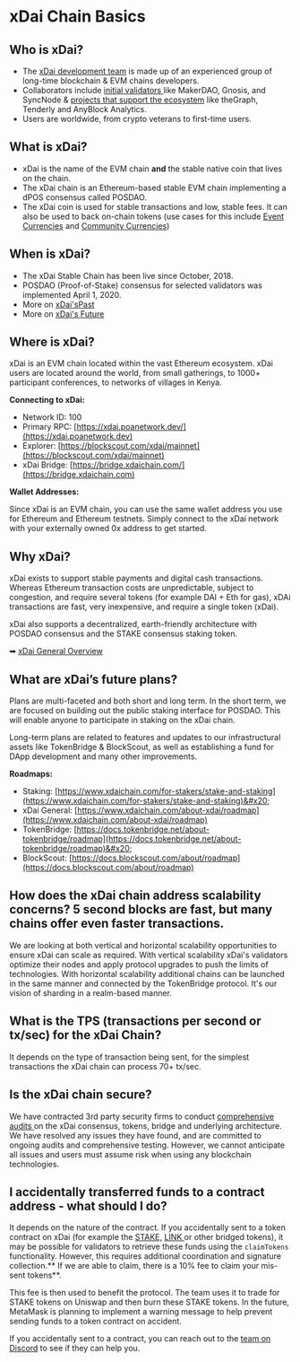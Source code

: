 # xDai Chain Basics

## Who is xDai?

* The [xDai development team](https://www.xdaichain.com/media/xdai-dev-team) is made up of an experienced group of long-time blockchain & EVM chains developers.&#x20;
* Collaborators include [initial validators ](../../for-validators/about-xdai-validators/original-xdai-validators/)like MakerDAO, Gnosis, and SyncNode & [projects that support the ecosystem](../../for-developers/developer-resources/#dapp-management-and-developer-tools) like theGraph, Tenderly and AnyBlock Analytics.&#x20;
* Users are worldwide, from crypto veterans to first-time users.

## What is xDai?

* xDai is the name of the EVM chain **and** the stable native coin that lives on the chain.&#x20;
* The xDai chain is an Ethereum-based stable EVM chain implementing a dPOS consensus called POSDAO.&#x20;
* The xDai coin is used for stable transactions and low, stable fees. It can also be used to back on-chain tokens (use cases for this include [Event Currencies](../use-cases/cryptocurrency-for-events-and-conferences/) and [Community Currencies](../use-cases/community-currencies.md))

## When is xDai?

* The xDai Stable Chain has been live since October, 2018.&#x20;
* POSDAO (Proof-of-Stake) consensus for selected validators was implemented April 1, 2020.&#x20;
* More on [xDai'sPast](https://forum.poa.network/t/xdai-the-birth-of-the-stable-chain/2812)
* More on [xDai's Future](../roadmap/)

## Where is xDai?

xDai is an EVM chain located within the vast Ethereum ecosystem. xDai users are located around the world, from small gatherings, to 1000+ participant conferences, to networks of villages in Kenya.

**Connecting to xDai:**

* Network ID: 100&#x20;
* Primary RPC:  [https://xdai.poanetwork.dev/](https://xdai.poanetwork.dev)
* Explorer: [https://blockscout.com/xdai/mainnet](https://blockscout.com/xdai/mainnet)
* xDai Bridge: [https://bridge.xdaichain.com/](https://bridge.xdaichain.com)

**Wallet Addresses:**

Since xDai is an EVM chain, you can use the same wallet address you use for Ethereum and Ethereum testnets. Simply connect to the xDai network with your externally owned 0x address to get started.

## Why xDai?

xDai exists to support stable payments and digital cash transactions. Whereas Ethereum transaction costs are unpredictable, subject to congestion, and require several tokens (for example DAI + Eth for gas), xDAi transactions are fast, very inexpensive, and require a single token (xDai).

xDai also supports a decentralized, earth-friendly architecture with POSDAO consensus and the STAKE consensus staking token.

➡ [xDai General Overview](../news-and-information/media-articles/xdai-chain-basic-overview-presentation.md)

## **What are xDai’s future plans?**

Plans are multi-faceted and both short and long term. In the short term, we are focused on building out the public staking interface for POSDAO. This will enable anyone to participate in staking on the xDai chain.

Long-term plans are related to features and updates to our infrastructural assets like TokenBridge & BlockScout, as well as establishing a fund for DApp development and many other improvements.

**Roadmaps:**

* Staking: [https://www.xdaichain.com/for-stakers/stake-and-staking](https://www.xdaichain.com/for-stakers/stake-and-staking)&#x20;
* xDai General: [https://www.xdaichain.com/about-xdai/roadmap](https://www.xdaichain.com/about-xdai/roadmap) &#x20;
* TokenBridge:  [https://docs.tokenbridge.net/about-tokenbridge/roadmap](https://docs.tokenbridge.net/about-tokenbridge/roadmap)&#x20;
* BlockScout: [https://docs.blockscout.com/about/roadmap](https://docs.blockscout.com/about/roadmap)

## How does the xDai chain address scalability concerns? 5 second blocks are fast, but many chains offer even faster transactions.

We are looking at both vertical and horizontal scalability opportunities to ensure xDai can scale as required. With vertical scalability xDai's validators optimize their nodes and apply protocol upgrades to push the limits of technologies. With horizontal scalability additional chains can be launched in the same manner and connected by the TokenBridge protocol. It's our vision of sharding in a realm-based manner.

## What is the TPS (transactions per second or tx/sec) for the xDai Chain?

It depends on the type of transaction being sent, for the simplest transactions the xDai chain can process 70+ tx/sec.

## Is the xDai chain secure?

We have contracted 3rd party security firms to conduct [comprehensive audits ](../../for-developers/security-audits.md)on the xDai consensus, tokens, bridge and underlying architecture. We have resolved any issues they have found, and are committed to ongoing audits and comprehensive testing. However, we cannot anticipate all issues and users must assume risk when using any blockchain technologies.

## I accidentally transferred funds to a contract address - what should I do?

It depends on the nature of the contract. If you accidentally sent to a token contract on xDai (for example the [STAKE,](https://blockscout.com/xdai/mainnet/tokens/0xb7D311E2Eb55F2f68a9440da38e7989210b9A05e/token-transfers) [LINK ](https://blockscout.com/xdai/mainnet/tokens/0xE2e73A1c69ecF83F464EFCE6A5be353a37cA09b2/token-transfers)or other bridged tokens), it may be possible for validators to retrieve these funds using the `claimTokens` functionality. However, this requires additional coordination and signature collection.** If we are able to claim, there is a 10% fee to claim your mis-sent tokens**.

This fee is then used to benefit the protocol. The team uses it to trade for STAKE tokens on Uniswap and then burn these STAKE tokens. In the future, MetaMask is planning to implement a warning message to help prevent sending funds to a token contract on accident.&#x20;

If you accidentally sent to a contract, you can reach out to the [team on Discord](https://discord.gg/mPJ9zkq) to see if they can help you.
